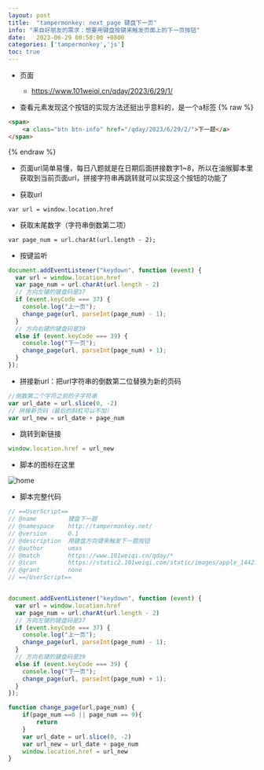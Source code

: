 ```yaml
---
layout: post
title:  "tampermonkey: next_page 键盘下一页"
info: "来自好朋友的需求：想要用键盘按键来触发页面上的下一页按钮"
date:   2023-06-29 00:50:00 +0800
categories: ['tampermonkey','js']
toc: true
---
```


- 页面
  - https://www.101weiqi.cn/qday/2023/6/29/1/


- 查看元素发现这个按钮的实现方法还挺出乎意料的，是一个a标签
{% raw %}
```html
<span>
    <a class="btn btn-info" href="/qday/2023/6/29/2/">下一题</a>
</span>
```
{% endraw %}


- 页面url简单易懂，每日八题就是在日期后面拼接数字1~8，所以在油猴脚本里获取到当前页面url，拼接字符串再跳转就可以实现这个按钮的功能了


- 获取url
```
var url = window.location.href
```

- 获取末尾数字（字符串倒数第二项）
```
var page_num = url.charAt(url.length - 2);
```

- 按键监听

```js
document.addEventListener("keydown", function (event) {
  var url = window.location.href
  var page_num = url.charAt(url.length - 2)
  // 方向左键的键盘码是37
  if (event.keyCode === 37) {
    console.log("上一页");
    change_page(url, parseInt(page_num) - 1);
  }
  // 方向右键的键盘码是39
  else if (event.keyCode === 39) {
    console.log("下一页");
    change_page(url, parseInt(page_num) + 1);
  }
});
```


- 拼接新url：把url字符串的倒数第二位替换为新的页码
```js
//倒数第二个字符之前的子字符串
var url_date = url.slice(0, -2)
// 拼接新页码（最后的斜杠可以不加）
var url_new = url_date + page_num
```


- 跳转到新链接
```js
window.location.href = url_new
```


- 脚本的图标在这里

![home]({{site.url}}/image/tampermonkey/2023-6-29-next_page/image_1.jpg)


- 脚本完整代码

```js
// ==UserScript==
// @name         键盘下一题
// @namespace    http://tampermonkey.net/
// @version      0.1
// @description  用键盘方向键来触发下一题按钮
// @author       umas
// @match        https://www.101weiqi.cn/qday/*
// @icon         https://static2.101weiqi.com/static/images/apple_1442.png
// @grant        none
// ==/UserScript==


document.addEventListener("keydown", function (event) {
  var url = window.location.href
  var page_num = url.charAt(url.length - 2)
  // 方向左键的键盘码是37
  if (event.keyCode === 37) {
    console.log("上一页");
    change_page(url, parseInt(page_num) - 1);
  }
  // 方向右键的键盘码是39
  else if (event.keyCode === 39) {
    console.log("下一页");
    change_page(url, parseInt(page_num) + 1);
  }
});

function change_page(url,page_num) {
    if(page_num ==0 || page_num == 9){
        return
    }
    var url_date = url.slice(0, -2)
    var url_new = url_date + page_num
    window.location.href = url_new
}
```



